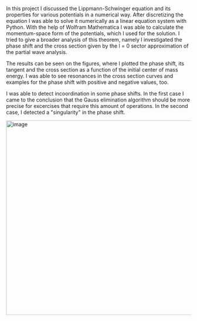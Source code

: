 In this project I discussed the Lippmann-Schwinger equation and its properties for various potentials in a numerical way. After discretizing the equation I was able to solve it numerically as a linear equation system with Python. With the help of Wolfram Mathematica I was able to calculate the momentum-space form of the potentials, which I used for the solution. I tried to give a broader analysis of this theorem, namely I investigated the phase shift and the cross section given by the l = 0 sector approximation of the partial wave analysis.

The results can be seen on the figures, where I plotted the phase shift, its tangent and the cross section as a function of the initial center of mass energy. I was able to see resonances in the cross section curves and examples for the phase shift with positive and negative values, too.

I was able to detect incoordination in some phase shifts. In the first case I came to the conclusion that the Gauss elimination algorithm should be more precise for excercises that require this amount of operations. In the second case, I detected a "singularity" in the phase shift.

<img width="530" alt="image" src="https://github.com/user-attachments/assets/9a6deb7a-8aa8-40e5-932a-ddf36b78242e" />
